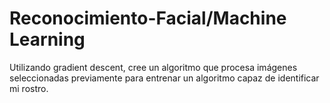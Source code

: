 # Reconocimiento-Facial/Machine Learning
Utilizando gradient descent, cree un algoritmo que procesa imágenes seleccionadas previamente para entrenar un algoritmo capaz de identificar mi rostro.
